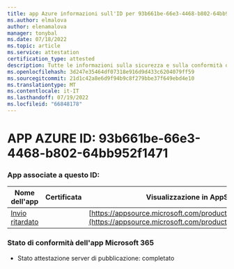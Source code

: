 ```yaml
---
title: app Azure informazioni sull'ID per 93b661be-66e3-4468-b802-64bb952f1471
ms.author: elmalova
author: elenamalova
manager: tonybal
ms.date: 07/18/2022
ms.topic: article
ms.service: attestation
certification_type: attested
description: Tutte le informazioni sulla sicurezza e sulla conformità disponibili per 93b661be-66e3-4468-b802-64bb952f1471.
ms.openlocfilehash: 3d247e35464df07318e916d9d433c6204079ff59
ms.sourcegitcommit: 21d1c42a8e6d9f94b9c8f279bbe37f649ebd4e10
ms.translationtype: MT
ms.contentlocale: it-IT
ms.lasthandoff: 07/19/2022
ms.locfileid: "66848178"
---
```

# <a name="azure-app-id-93b661be-66e3-4468-b802-64bb952f1471"></a>APP AZURE ID: 93b661be-66e3-4468-b802-64bb952f1471


### <a name="apps-associated-with-this-id"></a>App associate a questo ID:
| **Nome dell'app** | **Certificata** | **Visualizzazione in AppSource** |
|--------------|---------------|-----------------------|
| [Invio ritardato](../forward/WA200004301.md) |  | [https://appsource.microsoft.com/product/office/WA200004301](https://appsource.microsoft.com/product/office/WA200004301) |

### <a name="microsoft-365-app-compliance-status"></a>Stato di conformità dell'app Microsoft 365
- Stato attestazione server di pubblicazione: completato
